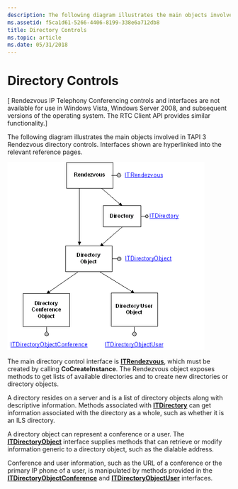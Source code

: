 ```yaml
---
description: The following diagram illustrates the main objects involved in TAPI 3 Rendezvous directory controls. Interfaces shown are hyperlinked into the relevant reference pages.
ms.assetid: f5ca1d61-5266-4406-8199-338e6a712db8
title: Directory Controls
ms.topic: article
ms.date: 05/31/2018
---
```


# Directory Controls

\[ Rendezvous IP Telephony Conferencing controls and interfaces are not available for use in Windows Vista, Windows Server 2008, and subsequent versions of the operating system. The RTC Client API provides similar functionality.\]

The following diagram illustrates the main objects involved in TAPI 3 Rendezvous directory controls. Interfaces shown are hyperlinked into the relevant reference pages.

![rendezvous directory control objects and interfaces](images/renddir.png)

The main directory control interface is [**ITRendezvous**](/windows/desktop/api/Rend/nn-rend-itrendezvous), which must be created by calling **CoCreateInstance**. The Rendezvous object exposes methods to get lists of available directories and to create new directories or directory objects.

A directory resides on a server and is a list of directory objects along with descriptive information. Methods associated with [**ITDirectory**](/windows/desktop/api/Rend/nn-rend-itdirectory) can get information associated with the directory as a whole, such as whether it is an ILS directory.

A directory object can represent a conference or a user. The [**ITDirectoryObject**](/windows/desktop/api/Rend/nn-rend-itdirectoryobject) interface supplies methods that can retrieve or modify information generic to a directory object, such as the dialable address.

Conference and user information, such as the URL of a conference or the primary IP phone of a user, is manipulated by methods provided in the [**ITDirectoryObjectConference**](/windows/desktop/api/Rend/nn-rend-itdirectoryobjectconference) and [**ITDirectoryObjectUser**](/windows/desktop/api/Rend/nn-rend-itdirectoryobjectuser) interfaces.

 

 



